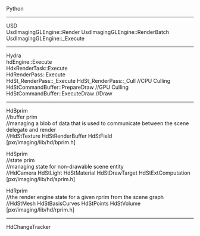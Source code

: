 Python  

--- 
USD  
UsdImagingGLEngine::Render
UsdImagingGLEngine::RenderBatch
UsdImagingGLEngine::_Execute  

---  
Hydra  
hdEngine::Execute  
HdxRenderTask::Execute  
HdRenderPass::Execute  
HdSt_RenderPass::_Execute 
  HdSt_RenderPass::_Cull //CPU Culling
  HdStCommandBuffer::PrepareDraw //GPU Culling
  HdStCommandBuffer::ExecuteDraw //Draw

     
---    
   
HdBprim     
//buffer prim     
//managing a blob of data that is used to communicate between the scene delegate and render    
//HdStTexture HdStRenderBuffer HdStField   
\[pxr/imaging/lib/hd/bprim.h\]     
   
HdSprim    
//state prim    
//managing state for non-drawable scene entity     
//HdCamera HdStLight HdStMaterial HdStDrawTarget HdStExtComputation      
\[pxr/imaging/lib/hd/sprim.h\]   
    
HdRprim   
//the render engine state for a given rprim from the scene graph       
//HdStMesh HdStBasisCurves HdStPoints HdStVolume       
\[pxr/imaging/lib/hd/rprim.h\]          
                
---   
HdChangeTracker
